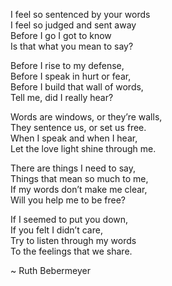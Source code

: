 I feel so sentenced by your words  
I feel so judged and sent away  
Before I go I got to know  
Is that what you mean to say?  

Before I rise to my defense,  
Before I speak in hurt or fear,  
Before I build that wall of words,  
Tell me, did I really hear?  

Words are windows, or they’re walls,  
They sentence us, or set us free.  
When I speak and when I hear,  
Let the love light shine through me.  

There are things I need to say,  
Things that mean so much to me,  
If my words don’t make me clear,  
Will you help me to be free?  

If I seemed to put you down,  
If you felt I didn’t care,  
Try to listen through my words  
To the feelings that we share.  

~ Ruth Bebermeyer
